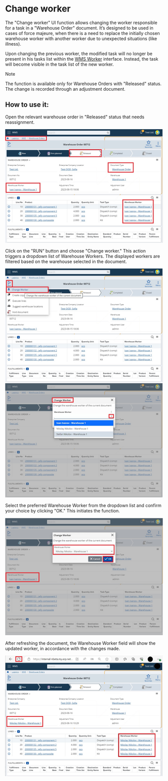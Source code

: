 # Change worker
The "Change worker" UI function allows changing the worker responsible for a task in a "Warehouse Order" document. It’s designed to be used in cases of force majeure, when there is a need to replace the initially chosen warehouse worker with another worker due to unexpected situations (like illness).

Upon changing the previous worker, the modified task will no longer be present in his tasks list within the [WMS Worker](setup-warehouse/warehouse-workers.md) interface. Instead, the task will become visible in the task list of the new worker.

 

> [!NOTE]
> The function is available only for Warehouse Orders with "Released" status. The change is recorded through an adjustment document.

 

## How to use it:

Open the relevant warehouse order in "Released" status that needs reassignment.

![Picture](pictures/Change_worker_1.png)

Click on the "RUN“ button and choose "Change worker." This action triggers a dropdown list of Warehouse Workers. The displayed workers are filtered based on the warehouse selected in the document.

![Picture](pictures/Change_worker_2.png)
![Picture](pictures/Change_worker_3.png)

Select the preferred Warehouse Worker from the dropdown list and confirm your choice by clicking "OK." This initiates the function.

![Picture](pictures/Change_worker_4.png)

After refreshing the document, the Warehouse Worker field will show the updated worker, in accordance with the changes made.

![Picture](pictures/Change_worker_5.png)
